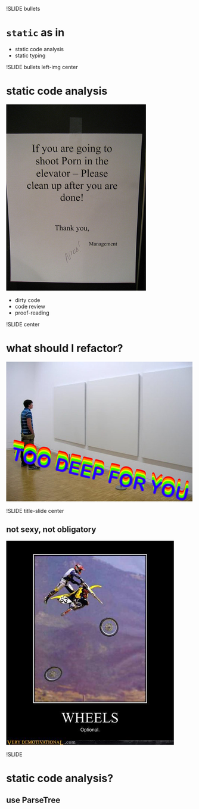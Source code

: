 !SLIDE bullets

# `static` as in

* static code analysis
* static typing


!SLIDE bullets left-img center

# static code analysis

![](elevator.jpg)

* dirty code
* code review
* proof-reading


!SLIDE center

# what should I refactor?

![](too_deep.jpg)

!SLIDE title-slide center

## not sexy, not obligatory
![](wheels.jpg)


!SLIDE

# static code analysis?
## use ParseTree
